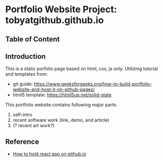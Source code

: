 # Portfolio Website Project: tobyatgithub.github.io

## Table of Content

## Introduction

This is a static porfolio page based on html, css, js only. Utilizing tutorial and templates from:

- git guide: https://www.geeksforgeeks.org/how-to-build-portfolio-website-and-host-it-on-github-pages/
- html5 template: https://html5up.net/solid-state

This portfolio website contains following major parts:

1. self-intro
2. recent software work (link, demo, and article)
3. (? recent art work?)

## Reference

- [How to hold react app on github.io](https://stackoverflow.com/questions/69708281/how-can-i-host-my-react-application-using-github)
